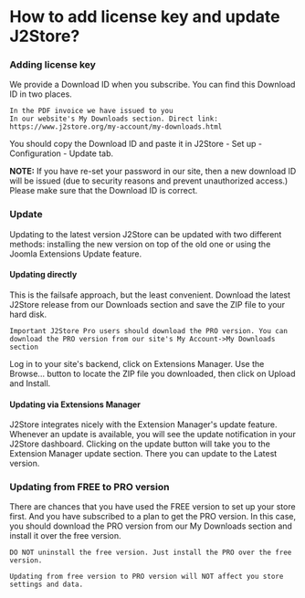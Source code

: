 # How to add license key and update J2Store?

### Adding license key

We provide a Download ID when you subscribe. You can find this Download ID in two places.

    In the PDF invoice we have issued to you
    In our website's My Downloads section. Direct link: https://www.j2store.org/my-account/my-downloads.html

You should copy the Download ID and paste it in J2Store - Set up - Configuration - Update tab.

**NOTE:** If you have re-set your password in our site, then a new download ID will be issued (due to security reasons and prevent unauthorized access.) Please make sure that the Download ID is correct.

### Update

Updating to the latest version J2Store can be updated with two different methods: installing the new version on top of the old one or using the Joomla Extensions Update feature.

#### Updating directly

This is the failsafe approach, but the least convenient. Download the latest J2Store release from our Downloads section and save the ZIP file to your hard disk.

    Important J2Store Pro users should download the PRO version. You can download the PRO version from our site's My Account->My Downloads section

Log in to your site's backend, click on Extensions Manager. Use the Browse... button to locate the ZIP file you downloaded, then click on Upload and Install.

#### Updating via Extensions Manager

J2Store integrates nicely with the Extension Manager's update feature. Whenever an update is available, you will see the update notification in your J2Store dashboard. Clicking on the update button will take you to the Extension Manager update section. There you can update to the Latest version.

### Updating from FREE to PRO version

There are chances that you have used the FREE version to set up your store first. And you have subscribed to a plan to get the PRO version. In this case, you should download the PRO version from our My Downloads section and install it over the free version.

    DO NOT uninstall the free version. Just install the PRO over the free version.

    Updating from free version to PRO version will NOT affect you store settings and data.